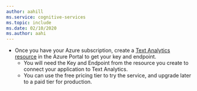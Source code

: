 ```yaml
---
author: aahill
ms.service: cognitive-services
ms.topic: include
ms.date: 02/10/2020
ms.author: aahi
---
```


* Once you have your Azure subscription, create a [Text Analytics resource](https://ms.portal.azure.com/#create/Microsoft.CognitiveServicesTextAnalytics) in the Azure Portal to get your key and endpoint. 
    * You will need the Key and Endpoint from the resource you create to connect your application to Text Analytics. 
    * You can use the free pricing tier to try the service, and upgrade later to a paid tier for production.
